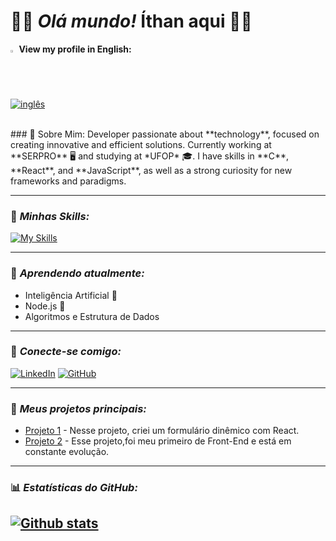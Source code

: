 # 👨‍💻 *Olá mundo!* Íthan aqui 👋🏿

<p align = "left">
  <strong> <img src = "img\eua.png" width = 2.0% height = 2.0% > View my profile in English: </strong>
<br>
  <a href = "https://github.com/ithanamaral/ithanamaral/blob/main/README.md">
    <img src = "https://img.shields.io/badge/Ingles-Clique%20aqui-white.svg" alt = "inglês" /> 
  </a>
</p>

<br>
 ### 🚀 Sobre Mim:
Developer passionate about **technology**, focused on creating innovative and efficient solutions. Currently working at **SERPRO** 🖥️ and studying at *UFOP* 🎓. I have skills in **C**, **React**, and **JavaScript**, as well as a strong curiosity for new frameworks and paradigms.

---

### 🔧 *Minhas Skills:*
[![My Skills](https://skillicons.dev/icons?i=js,html,css,react,c,java,vscode)](https://skillicons.dev)

---

### 🧠 *Aprendendo atualmente:*
- Inteligência Artificial 🤖
- Node.js 🔧
- Algoritmos e Estrutura de Dados

---

### 🔗 *Conecte-se comigo:*
[![LinkedIn](https://img.shields.io/badge/-LinkedIn-0A66C2?logo=linkedin&logoColor=white&style=flat)](https://www.linkedin.com/in/ithan-p-amaral-4b8751262?utm_source=share&utm_campaign=share_via&utm_content=profile&utm_medium=android_app)
[![GitHub](https://img.shields.io/badge/-GitHub-181717?logo=github&logoColor=white&style=flat)](https://github.com/ithanamaral)

---

### 💼 *Meus projetos principais:*

- [Projeto 1](https://github.com/seu-perfil/repo1) - Nesse projeto, criei um formulário dinêmico com React.
- [Projeto 2](https://github.com/seu-perfil/repo2) - Esse projeto,foi meu primeiro de Front-End e está em constante evolução.

---


### 📊 *Estatísticas do GitHub:*

[![Github stats](https://github-readme-stats.vercel.app/api?username=ithanamaral&show_icons=true&theme=tokyonight)](https://github.com/anuraghazra/github-readme-stats)
---

